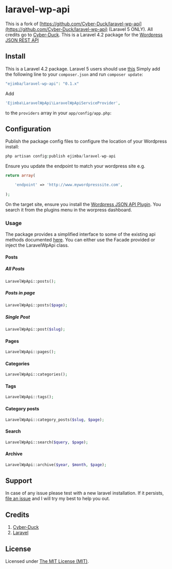 # laravel-wp-api

This is a fork of [https://github.com/Cyber-Duck/laravel-wp-api](https://github.com/Cyber-Duck/laravel-wp-api) (Laravel 5 ONLY).
All credits go to [Cyber-Duck](https://github.com/Cyber-Duck).
This is a Laravel 4.2 package for the [Wordpress JSON REST API](https://github.com/WP-API/WP-API) 

## Install

This is a Laravel 4.2 package. Laravel 5 users should use [this](https://github.com/Cyber-Duck/laravel-wp-api)
Simply add the following line to your `composer.json` and run `composer update`:

```php
"ejimba/laravel-wp-api": "0.1.x"
```

Add 
```php
'Ejimba\LaravelWpApi\LaravelWpApiServiceProvider',
```
to the `providers` array in your `app/config/app.php`:

## Configuration

Publish the package config files to configure the location of your Wordpress install:

```php
php artisan config:publish ejimba/laravel-wp-api
```

Ensure you update the endpoint to match your wordpress site e.g.

```php
return array(

    'endpoint' => 'http://www.mywordpresssite.com',
    
);
```

On the target site, ensure you install the [Wordpress JSON API Plugin](https://wordpress.org/plugins/json-rest-api/). You search it from the plugins menu in the worpress dashboard.

### Usage

The package provides a simplified interface to some of the existing api methods documented [here](http://wp-api.org/).
You can either use the Facade provided or inject the LaravelWpApi class.

#### Posts
##### All Posts
```php
LaravelWpApi::posts();

```
##### Posts in page
```php
LaravelWpApi::posts($page);

```
##### Single Post
```php
LaravelWpApi::post($slug);

```

#### Pages
```php
LaravelWpApi::pages();

```

#### Categories
```php
LaravelWpApi::categories();

```

#### Tags
```php
LaravelWpApi::tags();

```

#### Category posts
```php
LaravelWpApi::category_posts($slug, $page);

```

#### Search
```php
LaravelWpApi::search($query, $page);

```

#### Archive
```php
LaravelWpApi::archive($year, $month, $page);

```

## Support
In case of any issue please test with a new laravel installation. If it persists, [file an issue](https://github.com/Cyber-Duck/laravel-wp-api/issues) and I will try my best to help you out.

## Credits
1. [Cyber-Duck](https://github.com/Cyber-Duck)
2. [Laravel](http://laravel.com)

## License

Licensed under [The MIT License (MIT)](LICENSE).